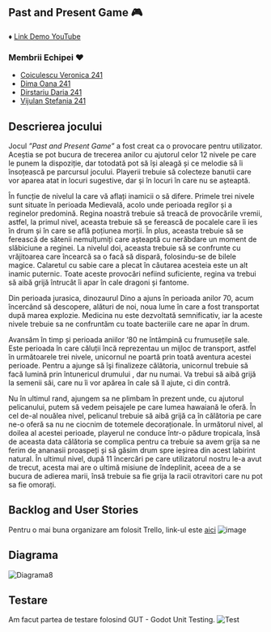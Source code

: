 ##  Past and Present Game :video_game:

:diamonds: [Link Demo YouTube](https://youtu.be/03AMWj5J4ss)

### Membrii Echipei :hearts:
* [Coiculescu Veronica 241](https://github.com/veronica242001)
* [Dima Oana 241](https://github.com/DimaOanaTeodora)
* [Dirstariu Daria 241](https://github.com/daria68)
* [Vijulan Stefania 241](https://github.com/StefaniaVijulan)

## Descrierea jocului

Jocul *”Past and Present Game”* a fost creat ca o provocare pentru utilizator. Aceștia se pot bucura de trecerea anilor cu ajutorul celor 12 nivele pe care le punem la dispoziție, dar totodată pot să își aleagă și ce melodie să îi însoțească pe parcursul jocului. Playerii trebuie să colecteze banutii care vor aparea atat in locuri sugestive, dar și în locuri în care nu se așteaptă.

În funcție de nivelul la care vă aflați inamicii o să difere.
Primele trei nivele sunt situate în perioada Medievală, acolo unde perioada regilor și a reginelor predomină. Regina noastră trebuie să treacă de provocările vremii, astfel, la primul nivel, aceasta trebuie să se ferească de pocalele care îi ies în drum și în care se află poțiunea morții. În plus, aceasta trebuie să se ferească de sătenii nemulțumiți care așteaptă cu nerăbdare un moment de slăbiciune a reginei. La nivelul doi, aceasta trebuie să se confrunte cu vrăjitoarea care încearcă sa o facă să dispară, folosindu-se de bilele magice. Calaretul cu sabie care a plecat în căutarea acesteia este un alt inamic puternic. Toate aceste provocări nefiind suficiente, regina va trebui să aibă grijă întrucât îi apar în cale dragoni și fantome.

Din perioada jurasica, dinozaurul Dino a ajuns în perioada anilor 70, acum încercând să descopere, alături de noi, noua lume în care a fost transportat după marea explozie. Medicina nu este dezvoltată semnificativ, iar la aceste nivele trebuie sa ne confruntăm cu toate bacteriile care ne apar în drum.

Avansăm în timp și perioada aniilor ‘80 ne întâmpină cu frumusețile sale. Este perioada în care căluții încă reprezentau un mijloc de transport, astfel în următoarele trei nivele, unicornul ne poartă prin toată aventura acestei perioade. Pentru a ajunge să îşi finalizeze călătoria, unicornul trebuie să facă lumină prin întunericul drumului , dar nu numai. Va trebui să aibă grijă la semenii săi, care nu îi vor apărea în cale să îl ajute, ci din contră. 

Nu în ultimul rand, ajungem sa ne plimbam în prezent unde, cu ajutorul pelicanului, putem să vedem peisajele pe care lumea hawaiană le oferă. În cel de-al nouălea nivel, pelicanul trebuie să aibă grijă ca în călătoria pe care ne-o oferă sa nu ne ciocnim de totemele decoraționale. În următorul nivel, al doilea al acestei perioade, playerul ne conduce într-o pădure tropicala, însă de aceasta data călătoria se complica pentru ca trebuie sa avem grija sa ne ferim de ananasii proaspeți și să găsim drum spre ieșirea din acest labirint natural. În ultimul nivel, după 11 încercări pe care utilizatorul nostru le-a avut de trecut, acesta mai are o ultimă misiune de îndeplinit, aceea de a se bucura de adierea marii, însă trebuie sa fie grija la racii otravitori care nu pot sa fie omorați.

## Backlog and User Stories
Pentru o mai buna organizare am folosit Trello, link-ul este [aici](https://trello.com/b/BtzReJnX/proiect-mds)
![image](https://user-images.githubusercontent.com/61796486/122114415-ea9ceb00-ce2b-11eb-8cf7-f31255e2c876.png)


## Diagrama
![Diagrama8](https://user-images.githubusercontent.com/61796486/122113850-4ca92080-ce2b-11eb-8a51-936ceb1c1611.png)

## Testare
Am facut partea de testare folosind GUT - Godot Unit Testing.
![Test](https://user-images.githubusercontent.com/61796486/122114011-79f5ce80-ce2b-11eb-9a5f-b2a80de40ccb.png)

